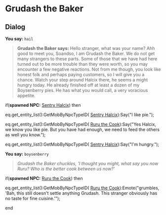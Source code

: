 # Grudash the Baker
## Dialog

**You say:** `hail`



>**Grudash the Baker says:** Hello stranger, what was your name? Ahh good to meet you, Soandso, I am Grudash the Baker. We do not get many strangers to these parts. Some of those that we have had here turned out to be more trouble than they were worth, so you may encounter a few negative reactions. Not from me though, you look like honest folk and perhaps paying customers, so I will give you a chance. Watch your step around Halcix there, he seems a might hungry today.  He already finished off at least a dozen of my Boysenberry pies. He has what you would call, a very voracious appetite.


if(**spawned NPC:**  [Sentry Halcix](/npc/114536)) then



eq.get_entity_list():GetMobByNpcTypeID( [Sentry Halcix](/npc/114536)):Say("I like pie.");



eq.get_entity_list():GetMobByNpcTypeID( [Ruru the Cook](/npc/114496)):Say("Yes Halcix, we know you like pie. But you have had enough, we need to feed the others as well you know.");



eq.get_entity_list():GetMobByNpcTypeID( [Sentry Halcix](/npc/114536)):Say("I'm hungry.");




**You say:** `boysenberry`



>*Grudash the Baker chuckles, 'I thought you might, what say you now Ruru? Who is the better cook between us now?'*


if(**spawned NPC:**  [Ruru the Cook](/npc/114496)) then



eq.get_entity_list():GetMobByNpcTypeID( [Ruru the Cook](/npc/114496)):Emote("grumbles, 'Bah, this still doesn't settle anything Grudash. This stranger obviously has no taste for fine cuisine.'");



end
